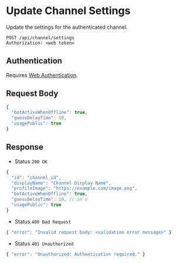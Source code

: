 # Update Channel Settings

Update the settings for the authenticated channel.

```http
POST /api/channel/settings
Authorization: <web token>
```

## Authentication

Requires [Web Authentication](../../authentication/web.md).

## Request Body

```js
{
  "botActiveWhenOffline": true,
  "guessDelayTime": 10,
  "usagePublic": true
}
```

## Response

- Status `200 OK`

```js
{
  "id": "channel_id",
  "displayName": "Channel Display Name",
  "profileImage": "https://example.com/image.png",
  "botActiveWhenOffline": true,
  "guessDelayTime": 10, // in s
  "usagePublic": true
}
```

- Status `400 Bad Request`

```js
{ "error": "Invalid request body: <validation error message>" }
```

- Status `401 Unauthorized`

```js
{ "error": "Unauthorized: Authentication required." }
```
